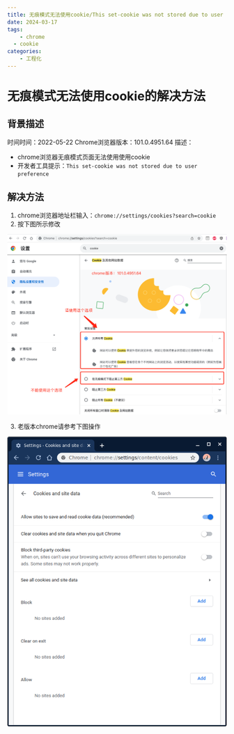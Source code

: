 ```yaml
---
title: 无痕模式无法使用cookie/This set-cookie was not stored due to user preference
date: 2024-03-17
tags:
	- chrome
  - cookie
categories:
	- 工程化
---
```

# 无痕模式无法使用cookie的解决方法

## 背景描述

时间时间：2022-05-22
Chrome浏览器版本：101.0.4951.64
描述：

- chrome浏览器无痕模式页面无法使用使用cookie
- 开发者工具提示：`This set-cookie was not stored due to user preference`

## 解决方法

1. chrome浏览器地址栏输入：`chrome://settings/cookies?search=cookie`
2. 按下图所示修改

![image.png](./1710647238348-0.png)

3. 老版本chrome请参考下图操作

![image.png](./1710647238348-1.png)
